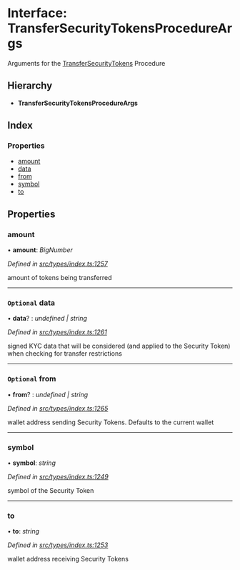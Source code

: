 # Interface: TransferSecurityTokensProcedureArgs

Arguments for the [TransferSecurityTokens](../enums/_types_index_.proceduretype.md#transfersecuritytokens) Procedure

## Hierarchy

* **TransferSecurityTokensProcedureArgs**

## Index

### Properties

* [amount](_types_index_.transfersecuritytokensprocedureargs.md#amount)
* [data](_types_index_.transfersecuritytokensprocedureargs.md#optional-data)
* [from](_types_index_.transfersecuritytokensprocedureargs.md#optional-from)
* [symbol](_types_index_.transfersecuritytokensprocedureargs.md#symbol)
* [to](_types_index_.transfersecuritytokensprocedureargs.md#to)

## Properties

###  amount

• **amount**: *BigNumber*

*Defined in [src/types/index.ts:1257](https://github.com/PolymathNetwork/polymath-sdk/blob/fb8c7c9/src/types/index.ts#L1257)*

amount of tokens being transferred

___

### `Optional` data

• **data**? : *undefined | string*

*Defined in [src/types/index.ts:1261](https://github.com/PolymathNetwork/polymath-sdk/blob/fb8c7c9/src/types/index.ts#L1261)*

signed KYC data that will be considered (and applied to the Security Token) when checking for transfer restrictions

___

### `Optional` from

• **from**? : *undefined | string*

*Defined in [src/types/index.ts:1265](https://github.com/PolymathNetwork/polymath-sdk/blob/fb8c7c9/src/types/index.ts#L1265)*

wallet address sending Security Tokens. Defaults to the current wallet

___

###  symbol

• **symbol**: *string*

*Defined in [src/types/index.ts:1249](https://github.com/PolymathNetwork/polymath-sdk/blob/fb8c7c9/src/types/index.ts#L1249)*

symbol of the Security Token

___

###  to

• **to**: *string*

*Defined in [src/types/index.ts:1253](https://github.com/PolymathNetwork/polymath-sdk/blob/fb8c7c9/src/types/index.ts#L1253)*

wallet address receiving Security Tokens
